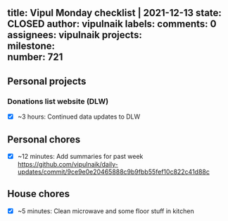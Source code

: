 title:	Vipul Monday checklist | 2021-12-13
state:	CLOSED
author:	vipulnaik
labels:	
comments:	0
assignees:	vipulnaik
projects:	
milestone:	
number:	721
--
## Personal projects

### Donations list website (DLW)

- [x] ~3 hours: Continued data updates to DLW

## Personal chores

- [x] ~12 minutes: Add summaries for past week https://github.com/vipulnaik/daily-updates/commit/9ce9e0e20465888c9b9fbb55fef10c822c41d88c

## House chores

- [x] ~5 minutes: Clean microwave and some floor stuff in kitchen
